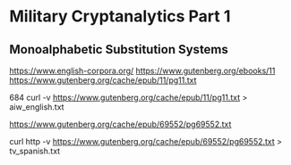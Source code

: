 # Military Cryptanalytics Part 1 
## Monoalphabetic Substitution Systems

https://www.english-corpora.org/
https://www.gutenberg.org/ebooks/11
https://www.gutenberg.org/cache/epub/11/pg11.txt

  684  curl -v https://www.gutenberg.org/cache/epub/11/pg11.txt > aiw_english.txt


  https://www.gutenberg.org/cache/epub/69552/pg69552.txt

  curl http -v https://www.gutenberg.org/cache/epub/69552/pg69552.txt > tv_spanish.txt